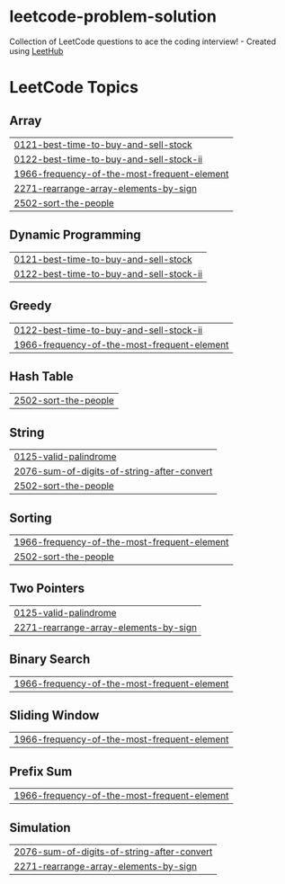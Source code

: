 # leetcode-problem-solution
Collection of LeetCode questions to ace the coding interview! - Created using [LeetHub](https://github.com/QasimWani/LeetHub)

<!---LeetCode Topics Start-->
# LeetCode Topics
## Array
|  |
| ------- |
| [0121-best-time-to-buy-and-sell-stock](https://github.com/Kamalkumar786/leetcode-problem-solution/tree/master/0121-best-time-to-buy-and-sell-stock) |
| [0122-best-time-to-buy-and-sell-stock-ii](https://github.com/Kamalkumar786/leetcode-problem-solution/tree/master/0122-best-time-to-buy-and-sell-stock-ii) |
| [1966-frequency-of-the-most-frequent-element](https://github.com/Kamalkumar786/leetcode-problem-solution/tree/master/1966-frequency-of-the-most-frequent-element) |
| [2271-rearrange-array-elements-by-sign](https://github.com/Kamalkumar786/leetcode-problem-solution/tree/master/2271-rearrange-array-elements-by-sign) |
| [2502-sort-the-people](https://github.com/Kamalkumar786/leetcode-problem-solution/tree/master/2502-sort-the-people) |
## Dynamic Programming
|  |
| ------- |
| [0121-best-time-to-buy-and-sell-stock](https://github.com/Kamalkumar786/leetcode-problem-solution/tree/master/0121-best-time-to-buy-and-sell-stock) |
| [0122-best-time-to-buy-and-sell-stock-ii](https://github.com/Kamalkumar786/leetcode-problem-solution/tree/master/0122-best-time-to-buy-and-sell-stock-ii) |
## Greedy
|  |
| ------- |
| [0122-best-time-to-buy-and-sell-stock-ii](https://github.com/Kamalkumar786/leetcode-problem-solution/tree/master/0122-best-time-to-buy-and-sell-stock-ii) |
| [1966-frequency-of-the-most-frequent-element](https://github.com/Kamalkumar786/leetcode-problem-solution/tree/master/1966-frequency-of-the-most-frequent-element) |
## Hash Table
|  |
| ------- |
| [2502-sort-the-people](https://github.com/Kamalkumar786/leetcode-problem-solution/tree/master/2502-sort-the-people) |
## String
|  |
| ------- |
| [0125-valid-palindrome](https://github.com/Kamalkumar786/leetcode-problem-solution/tree/master/0125-valid-palindrome) |
| [2076-sum-of-digits-of-string-after-convert](https://github.com/Kamalkumar786/leetcode-problem-solution/tree/master/2076-sum-of-digits-of-string-after-convert) |
| [2502-sort-the-people](https://github.com/Kamalkumar786/leetcode-problem-solution/tree/master/2502-sort-the-people) |
## Sorting
|  |
| ------- |
| [1966-frequency-of-the-most-frequent-element](https://github.com/Kamalkumar786/leetcode-problem-solution/tree/master/1966-frequency-of-the-most-frequent-element) |
| [2502-sort-the-people](https://github.com/Kamalkumar786/leetcode-problem-solution/tree/master/2502-sort-the-people) |
## Two Pointers
|  |
| ------- |
| [0125-valid-palindrome](https://github.com/Kamalkumar786/leetcode-problem-solution/tree/master/0125-valid-palindrome) |
| [2271-rearrange-array-elements-by-sign](https://github.com/Kamalkumar786/leetcode-problem-solution/tree/master/2271-rearrange-array-elements-by-sign) |
## Binary Search
|  |
| ------- |
| [1966-frequency-of-the-most-frequent-element](https://github.com/Kamalkumar786/leetcode-problem-solution/tree/master/1966-frequency-of-the-most-frequent-element) |
## Sliding Window
|  |
| ------- |
| [1966-frequency-of-the-most-frequent-element](https://github.com/Kamalkumar786/leetcode-problem-solution/tree/master/1966-frequency-of-the-most-frequent-element) |
## Prefix Sum
|  |
| ------- |
| [1966-frequency-of-the-most-frequent-element](https://github.com/Kamalkumar786/leetcode-problem-solution/tree/master/1966-frequency-of-the-most-frequent-element) |
## Simulation
|  |
| ------- |
| [2076-sum-of-digits-of-string-after-convert](https://github.com/Kamalkumar786/leetcode-problem-solution/tree/master/2076-sum-of-digits-of-string-after-convert) |
| [2271-rearrange-array-elements-by-sign](https://github.com/Kamalkumar786/leetcode-problem-solution/tree/master/2271-rearrange-array-elements-by-sign) |
<!---LeetCode Topics End-->